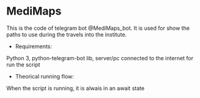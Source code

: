 # MediMaps
This is the code of telegram bot @MediMaps_bot. It is used for show the paths to use during the travels into the institute.

- Requirements:

Python 3, python-telegram-bot lib, server/pc connected to the internet for run the script

- Theorical running flow:

When the script is running, it is alwais in an await state
